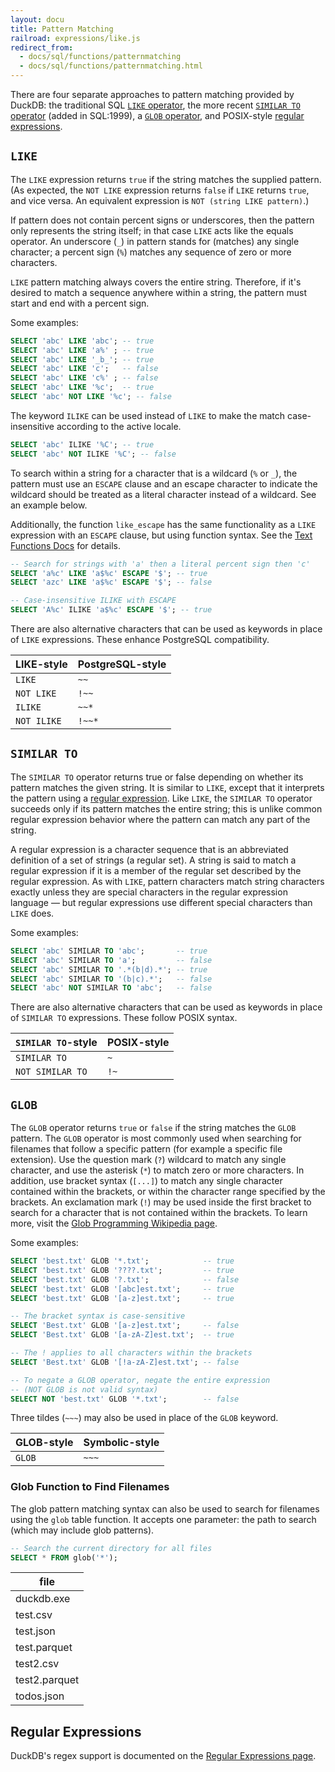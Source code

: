 ```yaml
---
layout: docu
title: Pattern Matching
railroad: expressions/like.js
redirect_from:
  - docs/sql/functions/patternmatching
  - docs/sql/functions/patternmatching.html
---
```


There are four separate approaches to pattern matching provided by DuckDB:
the traditional SQL [`LIKE` operator](#like),
the more recent [`SIMILAR TO` operator](#similar-to) (added in SQL:1999),
a [`GLOB` operator](#glob),
and POSIX-style [regular expressions](#regular-expressions).

## `LIKE`

<div id="rrdiagram1"></div>

The `LIKE` expression returns `true` if the string matches the supplied pattern. (As expected, the `NOT LIKE` expression returns `false` if `LIKE` returns `true`, and vice versa. An equivalent expression is `NOT (string LIKE pattern)`.)

If pattern does not contain percent signs or underscores, then the pattern only represents the string itself; in that case `LIKE` acts like the equals operator. An underscore (`_`) in pattern stands for (matches) any single character; a percent sign (`%`) matches any sequence of zero or more characters.

`LIKE` pattern matching always covers the entire string. Therefore, if it's desired to match a sequence anywhere within a string, the pattern must start and end with a percent sign.

Some examples:

```sql
SELECT 'abc' LIKE 'abc'; -- true
SELECT 'abc' LIKE 'a%' ; -- true
SELECT 'abc' LIKE '_b_'; -- true
SELECT 'abc' LIKE 'c';   -- false
SELECT 'abc' LIKE 'c%' ; -- false
SELECT 'abc' LIKE '%c';  -- true
SELECT 'abc' NOT LIKE '%c'; -- false
```

The keyword `ILIKE` can be used instead of `LIKE` to make the match case-insensitive according to the active locale.

```sql
SELECT 'abc' ILIKE '%C'; -- true
SELECT 'abc' NOT ILIKE '%C'; -- false
```

To search within a string for a character that is a wildcard (`%` or `_`), the pattern must use an `ESCAPE` clause and an escape character to indicate the wildcard should be treated as a literal character instead of a wildcard. See an example below.

Additionally, the function `like_escape` has the same functionality as a `LIKE` expression with an `ESCAPE` clause, but using function syntax. See the [Text Functions Docs](../../sql/functions/char) for details.

```sql
-- Search for strings with 'a' then a literal percent sign then 'c'
SELECT 'a%c' LIKE 'a$%c' ESCAPE '$'; -- true
SELECT 'azc' LIKE 'a$%c' ESCAPE '$'; -- false

-- Case-insensitive ILIKE with ESCAPE
SELECT 'A%c' ILIKE 'a$%c' ESCAPE '$'; -- true
```

There are also alternative characters that can be used as keywords in place of `LIKE` expressions. These enhance PostgreSQL compatibility.

<div class="narrow_table"></div>

| LIKE-style | PostgreSQL-style |
|:---|:---|
| `LIKE` | `~~` |
| `NOT LIKE` | `!~~` |
| `ILIKE` | `~~*` |
| `NOT ILIKE` | `!~~*` |

## `SIMILAR TO`

<div id="rrdiagram2"></div>

The `SIMILAR TO` operator returns true or false depending on whether its pattern matches the given string. It is similar to `LIKE`, except that it interprets the pattern using a [regular expression](regular_expressions). Like `LIKE`, the `SIMILAR TO` operator succeeds only if its pattern matches the entire string; this is unlike common regular expression behavior where the pattern can match any part of the string.

A regular expression is a character sequence that is an abbreviated definition of a set of strings (a regular set). A string is said to match a regular expression if it is a member of the regular set described by the regular expression. As with `LIKE`, pattern characters match string characters exactly unless they are special characters in the regular expression language — but regular expressions use different special characters than `LIKE` does.

Some examples:

```sql
SELECT 'abc' SIMILAR TO 'abc';       -- true
SELECT 'abc' SIMILAR TO 'a';         -- false
SELECT 'abc' SIMILAR TO '.*(b|d).*'; -- true
SELECT 'abc' SIMILAR TO '(b|c).*';   -- false
SELECT 'abc' NOT SIMILAR TO 'abc';   -- false
```

There are also alternative characters that can be used as keywords in place of `SIMILAR TO` expressions. These follow POSIX syntax.

<div class="narrow_table"></div>

| `SIMILAR TO`-style | POSIX-style |
|:---|:---|
| `SIMILAR TO` | `~` |
| `NOT SIMILAR TO` | `!~` |

## `GLOB`

<div id="rrdiagram3"></div>

The `GLOB` operator returns `true` or `false` if the string matches the `GLOB` pattern. The `GLOB` operator is most commonly used when searching for filenames that follow a specific pattern (for example a specific file extension). Use the question mark (`?`) wildcard to match any single character, and use the asterisk (`*`) to match zero or more characters. In addition, use bracket syntax (`[...]`) to match any single character contained within the brackets, or within the character range specified by the brackets. An exclamation mark (`!`) may be used inside the first bracket to search for a character that is not contained within the brackets. To learn more, visit the [Glob Programming Wikipedia page](https://en.wikipedia.org/wiki/Glob_(programming)).

Some examples:

```sql
SELECT 'best.txt' GLOB '*.txt';            -- true
SELECT 'best.txt' GLOB '????.txt';         -- true
SELECT 'best.txt' GLOB '?.txt';            -- false
SELECT 'best.txt' GLOB '[abc]est.txt';     -- true
SELECT 'best.txt' GLOB '[a-z]est.txt';     -- true

-- The bracket syntax is case-sensitive
SELECT 'Best.txt' GLOB '[a-z]est.txt';     -- false
SELECT 'Best.txt' GLOB '[a-zA-Z]est.txt';  -- true

-- The ! applies to all characters within the brackets
SELECT 'Best.txt' GLOB '[!a-zA-Z]est.txt'; -- false

-- To negate a GLOB operator, negate the entire expression
-- (NOT GLOB is not valid syntax)
SELECT NOT 'best.txt' GLOB '*.txt';        -- false
```

Three tildes (`~~~`) may also be used in place of the `GLOB` keyword.

<div class="narrow_table"></div>

| GLOB-style | Symbolic-style |
|:---|:---|
| `GLOB` | `~~~` |

### Glob Function to Find Filenames

The glob pattern matching syntax can also be used to search for filenames using the `glob` table function.
It accepts one parameter: the path to search (which may include glob patterns).

```sql
-- Search the current directory for all files
SELECT * FROM glob('*');
```

<div class="narrow_table"></div>

|     file      |
|---------------|
| duckdb.exe    |
| test.csv      |
| test.json     |
| test.parquet  |
| test2.csv     |
| test2.parquet |
| todos.json    |

## Regular Expressions

DuckDB's regex support is documented on the [Regular Expressions page](regular_expressions).
